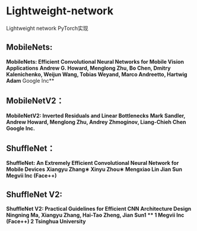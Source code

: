# Lightweight-network
Lightweight network PyTorch实现



## MobileNets:

**MobileNets: Efficient Convolutional Neural Networks for Mobile Vision Applications**
**Andrew G. Howard, Menglong Zhu, Bo Chen, Dmitry Kalenichenko, Weijun Wang, Tobias Weyand, Marco Andreetto, Hartwig Adam**
Google Inc** 


## MobileNetV2：

**MobileNetV2: Inverted Residuals and Linear Bottlenecks**
**Mark Sandler, Andrew Howard, Menglong Zhu, Andrey Zhmoginov, Liang-Chieh Chen**
**Google Inc.**


## ShuffleNet：

**ShuffleNet: An Extremely Efficient Convolutional Neural Network for Mobile Devices**
**Xiangyu Zhang∗ Xinyu Zhou∗ Mengxiao Lin Jian Sun**
**Megvii Inc (Face++)**

## ShuffleNet V2:
****ShuffleNet V2: Practical Guidelines for Efficient CNN Architecture Design**
**Ningning Ma, Xiangyu Zhang, Hai-Tao Zheng, Jian Sun1**
** 1 Megvii Inc (Face++) 2 Tsinghua University**
